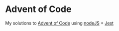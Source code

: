 # Advent of Code
My solutions to [Advent of Code](http://adventofcode.com/) using [nodeJS](https://nodejs.org/) + [Jest](https://facebook.github.io/jest/)
